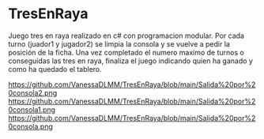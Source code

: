 # TresEnRaya
Juego tres en raya realizado en c# con programacion modular.
Por cada turno (juador1 y jugador2) se limpia la consola y se vuelve a pedir la posición de la ficha.
Una vez completado el numero maximo de turnos o conseguidas las tres en raya, finaliza el juego indicando quien ha ganado y como ha quedado el tablero.

https://github.com/VanessaDLMM/TresEnRaya/blob/main/Salida%20por%20consola2.png
https://github.com/VanessaDLMM/TresEnRaya/blob/main/Salida%20por%20consola1.png
https://github.com/VanessaDLMM/TresEnRaya/blob/main/Salida%20por%20consola.png




